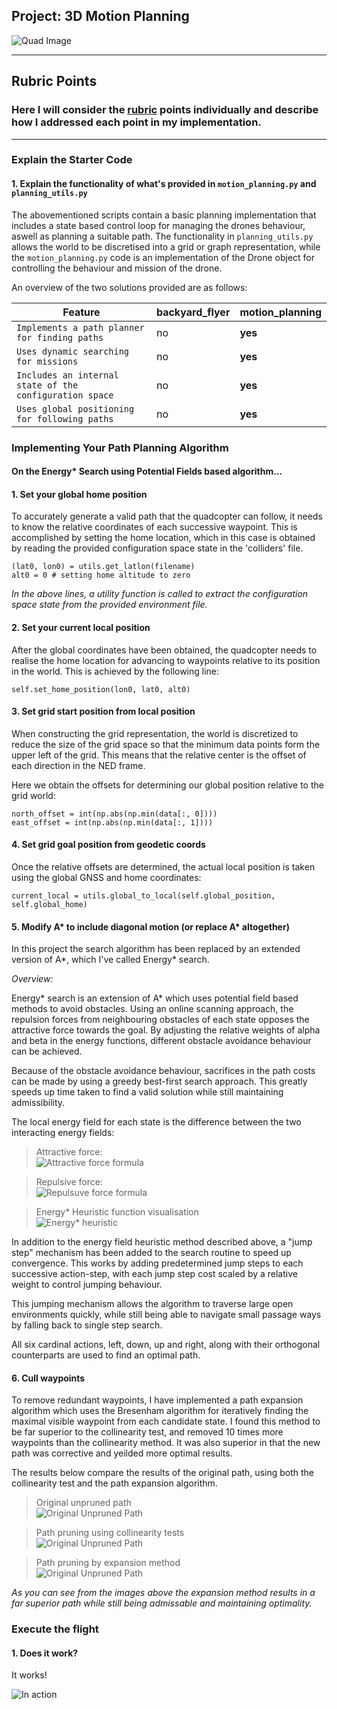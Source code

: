 ## Project: 3D Motion Planning
![Quad Image](/misc/enroute.png)

---

## Rubric Points
### Here I will consider the [rubric](https://review.udacity.com/#!/rubrics/1534/view) points individually and describe how I addressed each point in my implementation.

---

### Explain the Starter Code

#### 1. Explain the functionality of what's provided in `motion_planning.py` and `planning_utils.py`
The abovementioned scripts contain a basic planning implementation that includes a state based control loop for managing the drones behaviour, aswell as planning a suitable path.  The functionality in `planning_utils.py` allows the world to be discretised into a grid or graph representation, while the `motion_planning.py` code is an implementation of the Drone object for controlling the behaviour and mission of the drone.

An overview of the two solutions provided are as follows:

Feature | backyard_flyer | motion_planning
--- | --- | ---
`Implements a path planner for finding paths` | no | **yes**
`Uses dynamic searching for missions` | no | **yes**
`Includes an internal state of the configuration space` | no | **yes**
`Uses global positioning for following paths` | no | **yes**

### Implementing Your Path Planning Algorithm
#### On the Energy* Search using Potential Fields based algorithm...

#### 1. Set your global home position
To accurately generate a valid path that the quadcopter can follow, it needs to know the relative coordinates of each successive waypoint.  This is accomplished by setting the home location, which in this case is obtained by reading the provided configuration space state in the 'colliders' file.

``` 
(lat0, lon0) = utils.get_latlon(filename)
alt0 = 0 # setting home altitude to zero
```
*In the above lines, a utility function is called to extract the configuration space state from the provided environment file.*

#### 2. Set your current local position
After the global coordinates have been obtained, the quadcopter needs to realise the home location for advancing to waypoints relative to its position in the world.  This is achieved by the following line:

```
self.set_home_position(lon0, lat0, alt0)
```

#### 3. Set grid start position from local position
When constructing the grid representation, the world is discretized to reduce the size of the grid space so that the minimum data points form the upper left of the grid.  This means that the relative center is the offset of each direction in the NED frame.

Here we obtain the offsets for determining our global position relative to the grid world:
```
north_offset = int(np.abs(np.min(data[:, 0])))
east_offset = int(np.abs(np.min(data[:, 1])))
```

#### 4. Set grid goal position from geodetic coords
Once the relative offsets are determined, the actual local position is taken using the global GNSS and home coordinates:

```
current_local = utils.global_to_local(self.global_position, self.global_home)
```

#### 5. Modify A* to include diagonal motion (or replace A* altogether)
In this project the search algorithm has been replaced by an extended version of A*, which I've called Energy* search.

*Overview:*

Energy* search is an extension of A* which uses potential field based methods to avoid obstacles. Using an online scanning approach, the repulsion forces from neighbouring obstacles of each state opposes the attractive force towards the goal. By adjusting the relative weights of alpha and beta in the energy functions, different obstacle avoidance behaviour can be achieved.
    
Because of the obstacle avoidance behaviour, sacrifices in the path costs can be made by using a greedy best-first search approach. This greatly speeds up time taken to find a valid solution while still maintaining admissibility.

The local energy field for each state is the difference between the two interacting energy fields:

> Attractive force:  
![Attractive force formula](/images/attractive_force.png)

> Repulsive force:   
![Repulsuve force formula](/images/repulsive_force.png)

> Energy\* Heuristic function visualisation   
![Energy* heuristic](/images/energy_star-heuristic2.png)

In addition to the energy field heuristic method described above, a "jump step" mechanism has been added to the search routine to speed up convergence.  This works by adding predetermined jump steps to each successive action-step, with each jump step cost scaled by a relative weight to control jumping behaviour.

This jumping mechanism allows the algorithm to traverse large open environments quickly, while still being able to navigate small passage ways by falling back to single step search.

All six cardinal actions, left, down, up and right, along with their orthogonal counterparts are used to find an optimal path.

#### 6. Cull waypoints 
To remove redundant waypoints, I have implemented a path expansion algorithm which uses the Bresenham algorithm for iteratively finding the maximal visible waypoint from each candidate state.  I found this method to be far superior to the collinearity test, and removed 10 times more waypoints than the collinearity method.  It was also superior in that the new path was corrective and yeilded more optimal results.

The results below compare the results of the original path, using both the collinearity test and the path expansion algorithm.

> Original unpruned path   
![Original Unpruned Path](/images/path-pruning-raw.png)
    
> Path pruning using collinearity tests   
![Original Unpruned Path](/images/path-pruning-collinear.png)
    
> Path pruning by expansion method    
![Original Unpruned Path](/images/path-pruning-expansion.png)

*As you can see from the images above the expansion method results in a far superior path while still being admissable and maintaining optimality.*

### Execute the flight
#### 1. Does it work?
It works!

![In action](/images/in-action.png)


